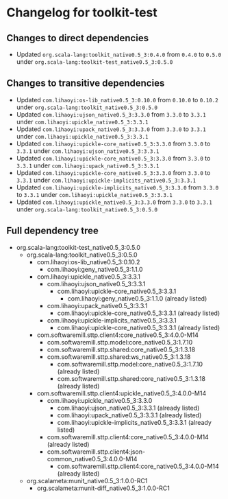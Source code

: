 # Changelog for toolkit-test

## Changes to direct dependencies
 - Updated `org.scala-lang:toolkit_native0.5_3:0.4.0` from `0.4.0` to `0.5.0` under `org.scala-lang:toolkit-test_native0.5_3:0.5.0`

## Changes to transitive dependencies
 - Updated `com.lihaoyi:os-lib_native0.5_3:0.10.0` from `0.10.0` to `0.10.2` under `org.scala-lang:toolkit_native0.5_3:0.5.0`
 - Updated `com.lihaoyi:ujson_native0.5_3:3.3.0` from `3.3.0` to `3.3.1` under `com.lihaoyi:upickle_native0.5_3:3.3.1`
 - Updated `com.lihaoyi:upack_native0.5_3:3.3.0` from `3.3.0` to `3.3.1` under `com.lihaoyi:upickle_native0.5_3:3.3.1`
 - Updated `com.lihaoyi:upickle-core_native0.5_3:3.3.0` from `3.3.0` to `3.3.1` under `com.lihaoyi:ujson_native0.5_3:3.3.1`
 - Updated `com.lihaoyi:upickle-core_native0.5_3:3.3.0` from `3.3.0` to `3.3.1` under `com.lihaoyi:upack_native0.5_3:3.3.1`
 - Updated `com.lihaoyi:upickle-core_native0.5_3:3.3.0` from `3.3.0` to `3.3.1` under `com.lihaoyi:upickle-implicits_native0.5_3:3.3.1`
 - Updated `com.lihaoyi:upickle-implicits_native0.5_3:3.3.0` from `3.3.0` to `3.3.1` under `com.lihaoyi:upickle_native0.5_3:3.3.1`
 - Updated `com.lihaoyi:upickle_native0.5_3:3.3.0` from `3.3.0` to `3.3.1` under `org.scala-lang:toolkit_native0.5_3:0.5.0`

## Full dependency tree

 - org.scala-lang:toolkit-test_native0.5_3:0.5.0
   - org.scala-lang:toolkit_native0.5_3:0.5.0
     - com.lihaoyi:os-lib_native0.5_3:0.10.2
       - com.lihaoyi:geny_native0.5_3:1.1.0
     - com.lihaoyi:upickle_native0.5_3:3.3.1
       - com.lihaoyi:ujson_native0.5_3:3.3.1
         - com.lihaoyi:upickle-core_native0.5_3:3.3.1
           - com.lihaoyi:geny_native0.5_3:1.1.0 (already listed)
       - com.lihaoyi:upack_native0.5_3:3.3.1
         - com.lihaoyi:upickle-core_native0.5_3:3.3.1 (already listed)
       - com.lihaoyi:upickle-implicits_native0.5_3:3.3.1
         - com.lihaoyi:upickle-core_native0.5_3:3.3.1 (already listed)
     - com.softwaremill.sttp.client4:core_native0.5_3:4.0.0-M14
       - com.softwaremill.sttp.model:core_native0.5_3:1.7.10
       - com.softwaremill.sttp.shared:core_native0.5_3:1.3.18
       - com.softwaremill.sttp.shared:ws_native0.5_3:1.3.18
         - com.softwaremill.sttp.model:core_native0.5_3:1.7.10 (already listed)
         - com.softwaremill.sttp.shared:core_native0.5_3:1.3.18 (already listed)
     - com.softwaremill.sttp.client4:upickle_native0.5_3:4.0.0-M14
       - com.lihaoyi:upickle_native0.5_3:3.3.0
         - com.lihaoyi:ujson_native0.5_3:3.3.1 (already listed)
         - com.lihaoyi:upack_native0.5_3:3.3.1 (already listed)
         - com.lihaoyi:upickle-implicits_native0.5_3:3.3.1 (already listed)
       - com.softwaremill.sttp.client4:core_native0.5_3:4.0.0-M14 (already listed)
       - com.softwaremill.sttp.client4:json-common_native0.5_3:4.0.0-M14
         - com.softwaremill.sttp.client4:core_native0.5_3:4.0.0-M14 (already listed)
   - org.scalameta:munit_native0.5_3:1.0.0-RC1
     - org.scalameta:munit-diff_native0.5_3:1.0.0-RC1

